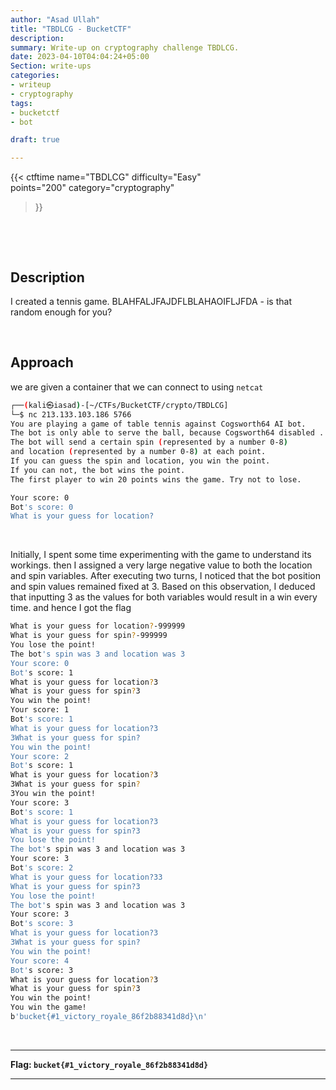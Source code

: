 ```yaml
---
author: "Asad Ullah"
title: "TBDLCG - BucketCTF"
description: 
summary: Write-up on cryptography challenge TBDLCG.
date: 2023-04-10T04:04:24+05:00
Section: write-ups
categories:
- writeup
- cryptography
tags:
- bucketctf
- bot

draft: true

---
```


{{< 
ctftime 
name="TBDLCG" 
difficulty="Easy"  
points="200"
category="cryptography"
>}}

&nbsp;

&nbsp;


## Description

I created a tennis game. BLAHFALJFAJDFLBLAHAOIFLJFDA - is that random enough for you?

&nbsp;

## Approach

we are given a container that we can connect to using `netcat`

```bash
┌──(kali㉿iasad)-[~/CTFs/BucketCTF/crypto/TBDLCG]
└─$ nc 213.133.103.186 5766
You are playing a game of table tennis against Cogsworth64 AI bot.
The bot is only able to serve the ball, because Cogsworth64 disabled .
The bot will send a certain spin (represented by a number 0-8)
and location (represented by a number 0-8) at each point.
If you can guess the spin and location, you win the point.
If you can not, the bot wins the point.
The first player to win 20 points wins the game. Try not to lose.

Your score: 0
Bot's score: 0
What is your guess for location?
```
&nbsp;

Initially, I spent some time experimenting with the game to understand its workings. then I assigned a very large negative value to both the location and spin variables. After executing two turns, I noticed that the bot position and spin values remained fixed at 3. Based on this observation, I deduced that inputting 3 as the values for both variables would result in a win every time. and hence I got the flag

```bash
What is your guess for location?-999999
What is your guess for spin?-999999
You lose the point!
The bot's spin was 3 and location was 3
Your score: 0
Bot's score: 1
What is your guess for location?3
What is your guess for spin?3
You win the point!
Your score: 1
Bot's score: 1
What is your guess for location?3
3What is your guess for spin?
You win the point!
Your score: 2
Bot's score: 1
What is your guess for location?3
3What is your guess for spin?
3You win the point!
Your score: 3
Bot's score: 1
What is your guess for location?3
What is your guess for spin?3
You lose the point!
The bot's spin was 3 and location was 3
Your score: 3
Bot's score: 2
What is your guess for location?33
What is your guess for spin?3
You lose the point!
The bot's spin was 3 and location was 3
Your score: 3
Bot's score: 3
What is your guess for location?3
3What is your guess for spin?
You win the point!
Your score: 4
Bot's score: 3
What is your guess for location?3
What is your guess for spin?3
You win the point!
You win the game!
b'bucket{#1_victory_royale_86f2b88341d8d}\n'
```

&nbsp;

---

**Flag: `bucket{#1_victory_royale_86f2b88341d8d}`**

---

&nbsp;

&nbsp;

